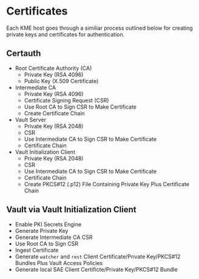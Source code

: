 # Certificates

Each KME host goes through a similiar process outlined below for creating private keys and certificates for authentication.

## Certauth

* Root Certificate Authority (CA)
  * Private Key (RSA 4096)
  * Public Key (X.509 Certificate)
* Intermediate CA
  * Private Key (RSA 4096)
  * Certificate Signing Request (CSR)
  * Use Root CA to Sign CSR to Make Certificate
  * Create Certificate Chain
* Vault Server
  * Private Key (RSA 2048)
  * CSR
  * Use Intermediate CA to Sign CSR to Make Certificate
  * Certificate Chain
* Vault Initialization Client
  * Private Key (RSA 2048)
  * CSR
  * Use Intermediate CA to Sign CSR to Make Certificate
  * Certificate Chain
  * Create PKCS#12 (.p12) File Containing Private Key Plus Certificate Chain

## Vault via Vault Initialization Client

* Enable PKI Secrets Engine
* Generate Private Key
* Generate Intermediate CA CSR
* Use Root CA to Sign CSR
* Ingest Certificate
* Generate `watcher` and `rest` Client Certificate/Private Key/PKCS#12 Bundles Plus Vault Access Policies
* Generate local SAE Client Certificte/Private Key/PKCS#12 Bundle
